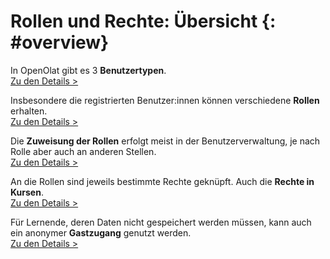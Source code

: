 # Rollen und Rechte: Übersicht {: #overview} 

In OpenOlat gibt es 3 **Benutzertypen**.<br>
[Zu den Details >](User_Types.de.md)

Insbesondere die registrierten Benutzer:innen können verschiedene **Rollen** erhalten.<br>
[Zu den Details >](Roles.de.md)

Die **Zuweisung der Rollen** erfolgt meist in der Benutzerverwaltung, je nach Rolle aber auch an anderen Stellen.<br>
[Zu den Details >](Assign_Roles.de.md)

An die Rollen sind jeweils bestimmte Rechte geknüpft. Auch die **Rechte in Kursen**.<br>
[Zu den Details >](Authorisation_Concept.de.md)

Für Lernende, deren Daten nicht gespeichert werden müssen, kann auch ein anonymer **Gastzugang** genutzt werden.<br>
[Zu den Details >](guest_access.de.md)